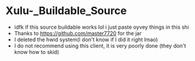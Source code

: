# Xulu-_Buildable_Source
- idfk if this source buildable works lol i just paste oyvey things in this shi
- Thanks to https://github.com/master7720 for the jar
- I deleted the hwid system(I don't know if I did it right lmao)
- I do not recommend using this client, it is very poorly done (they don't know how to skid)
